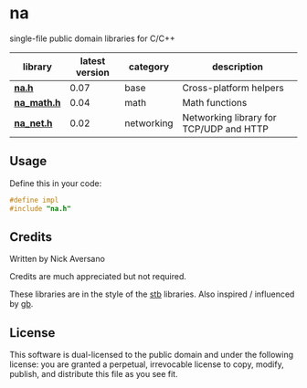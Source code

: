 # na

single-file public domain libraries for C/C++

library                         | latest version | category    | description
--------------------------------|----------------|-------------|-------------
[**na.h**](./na.h)              | 0.07           | base        | Cross-platform helpers
[**na_math.h**](./na_math.h)    | 0.04           | math        | Math functions
[**na_net.h**](./na_net.h)      | 0.02           | networking  | Networking library for TCP/UDP and HTTP

## Usage

Define this in your code:
```c
#define impl
#include "na.h"
```


## Credits

Written by Nick Aversano

Credits are much appreciated but not required.

These libraries are in the style of the [stb](https://github.com/nothings/stb) libraries.
Also inspired / influenced by [gb](https://github.com/gingerBill/gb).

## License

This software is dual-licensed to the public domain and under the following
license: you are granted a perpetual, irrevocable license to copy, modify,
publish, and distribute this file as you see fit.
